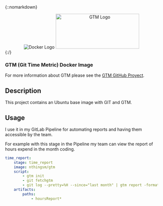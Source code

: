 {::nomarkdown}
    <div align="center">
        <img src="https://upload.wikimedia.org/wikipedia/commons/7/79/Docker_%28container_engine%29_logo.png" alt="Docker Logo" />
        <img src="https://cloud.githubusercontent.com/assets/630550/19619834/43c460dc-9835-11e6-8652-1c8fff91cf02.png" alt="GTM Logo" height="115" width="275" />
    </div>
{:/}

### GTM (Git Time Metric) Docker Image
For more information about GTM please see the [GTM GitHub Proyect](https://github.com/git-time-metric/gtm).

## Description
This project contains an Ubuntu base image with GIT and GTM.

## Usage
I use it in my GitLab Pipeline for automating reports and having them accessible by the team.

For example with this stage in the Pipeline my team can view the report of hours expend in the month coding.
```yml
time_report:
    stage: time_report
    image: nthingsm/gtm
    script:
        - gtm init
        - git fetchgtm
        - git log --pretty=%H --since="last month" | gtm report -format timeline-hours -this-month | tee hoursReport$( date +"%B" ).txt
    artifacts:
        paths:
            - hoursReport*
```
